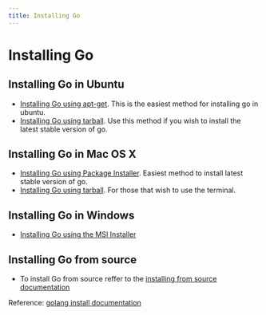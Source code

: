 ```yaml
---
title: Installing Go
---
```

# Installing Go

## Installing Go in Ubuntu

* [Installing Go using apt-get](https://guide.freecodecamp.org/go/installing-go/ubuntu-apt-get). This is the easiest method for installing go in ubuntu.
* [Installing Go using tarball](https://guide.freecodecamp.org/go/installing-go/ubuntu-tarball). Use this method if you wish to install the latest stable version of go.

## Installing Go in Mac OS X

* [Installing Go using Package Installer](https://guide.freecodecamp.org/go/installing-go/mac-package-installer). Easiest method to install latest stable version of go.
* [Installing Go using tarball](https://guide.freecodecamp.org/go/installing-go/mac-tarball). For those that wish to use the terminal.

## Installing Go in Windows

* [Installing Go using the MSI Installer](https://guide.freecodecamp.org/go/installing-go/windows-installer)

## Installing Go from source

* To install Go from source reffer to the <a href="https://golang.org/doc/install/source" rel="nofollow" target="_blank">installing from source documentation<a/>

Reference: <a href="https://golang.org/doc/install#install" rel="nofollow" target="_blank">golang install documentation</a>
